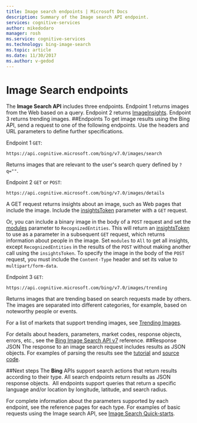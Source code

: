 ```yaml
---
title: Image search endpoints | Microsoft Docs
description: Summary of the Image search API endpoint.
services: cognitive-services
author: mikedodaro
manager: rosh
ms.service: cognitive-services
ms.technology: bing-image-search
ms.topic: article
ms.date: 11/30/2017
ms.author: v-gedod
---
```


# Image Search endpoints
The **Image Search API**  includes three endpoints.  Endpoint 1 returns images from the Web based on a query. Endpoint 2 returns [ImageInsights](https://docs.microsoft.com/rest/api/cognitiveservices/bing-images-api-v7-reference#imageinsightsresponse).  Endpoint 3 returns trending images.
##Endpoints
To get image results using the Bing API, send a request to one of the following endpoints. Use the headers and URL parameters to define further specifications.

Endpoint 1 `GET`: 
``` 
https://api.cognitive.microsoft.com/bing/v7.0/images/search
```
Returns images that are relevant to the user's search query defined by `?q=""`.

Endpoint 2 `GET` or `POST`:
``` 
https://api.cognitive.microsoft.com/bing/v7.0/images/details
```
A GET request returns insights about an image, such as Web pages that include the image. Include the [insightsToken](https://docs.microsoft.com/rest/api/cognitiveservices/bing-images-api-v7-reference#insightstoken) parameter with a `GET` request.

Or, you can include a binary image in the body of a `POST` request and set the [modules](https://docs.microsoft.com/en-us/rest/api/cognitiveservices/bing-images-api-v7-reference#modulesrequested) parameter to `RecognizedEntities`. This will return an [insightsToken](https://docs.microsoft.com/en-us/rest/api/cognitiveservices/bing-images-api-v5-reference#insightstoken) to use as a parameter in a subsequent `GET` request, which returns information about people in the image.  Set `modules` to `All` to get all insights, except `RecognizedEntities` in the results of the `POST` without making another call using the `insightsToken`. To specify the image in the body of the `POST` request, you must include the `Content-Type` header and set its value to `multipart/form-data`.


Endpoint 3 `GET`:
```
https://api.cognitive.microsoft.com/bing/v7.0/images/trending
```
Returns images that are trending based on search requests made by others. The images are separated into different categories, for example, based on noteworthy people or events.

For a list of markets that support trending images, see [Trending Images](https://docs.microsoft.com/azure/cognitive-services/bing-image-search/trending-images).

For details about headers, parameters, market codes, response objects, errors, etc., see the [Bing Image Search API v7](https://docs.microsoft.com/rest/api/cognitiveservices/bing-images-api-v7-reference) reference.
##Response JSON
The response to an image search request includes results as JSON objects. For examples of parsing the results see the [tutorial](https://docs.microsoft.com/azure/cognitive-services/bing-image-search/tutorial-bing-image-search-single-page-app) and [source code](https://docs.microsoft.com/azure/cognitive-services/bing-image-search/tutorial-bing-image-search-single-page-app-source).

##Next steps
The **Bing** APIs support search actions that return results according to their type. All search endpoints return results as JSON response objects.  All endpoints support queries that return a specific language and/or location by longitude, latitude, and search radius.

For complete information about the parameters supported by each endpoint, see the reference pages for each type.
For examples of basic requests using the Image search API, see [Image Search Quick-starts](https://docs.microsoft.com/azure/cognitive-services/bing-image-search/search-the-web).